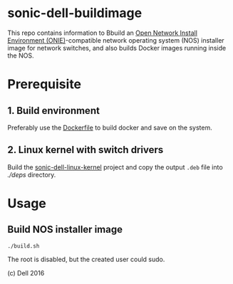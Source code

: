 # sonic-dell-buildimage

This repo contains information to Bbuild an [Open Network Install Environment (ONIE)](https://github.com/opencomputeproject/onie)-compatible network operating system (NOS) installer image for network switches, and also builds Docker images running inside the NOS.

# Prerequisite
## 1. Build environment
Preferably use the [Dockerfile](https://stash.force10networks.com/projects/AR/repos/sonic-build-tools/browse/scripts/sonic_build_Dockerfile) to build docker and save on the system.
## 2. Linux kernel with switch drivers
Build the [sonic-dell-linux-kernel](https://stash.force10networks.com/projects/SONIC/repos/sonic-dell-linux-kernel/browse) project and copy the output `.deb` file into *./deps* directory.

# Usage
## Build NOS installer image

	./build.sh

The root is disabled, but the created user could sudo.

(c) Dell 2016
